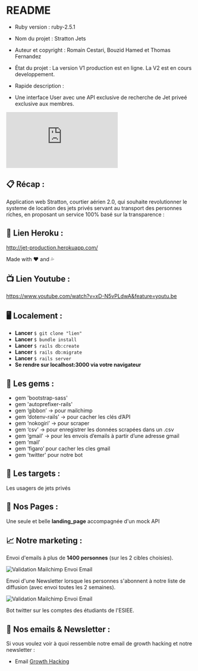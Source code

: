 # README

* Ruby version : ruby-2.5.1

* Nom du projet : Stratton Jets

* Auteur et copyright : Romain Cestari, Bouzid Hamed et Thomas Fernandez

* État du projet : La version V1 production est en ligne. La V2 est en cours developpement.

* Rapide description : 

* Une interface User avec une API exclusive de recherche de Jet priveé exclusive aux membres.




![bandeau esprit d'équipe](https://zupimages.net/viewer.php?id=18/37/id4e.png)

## 📋 Récap :

Application web Stratton, courtier aérien 2.0, qui souhaite revolutionner le systeme de location des jets privés servant au transport des personnes riches, en proposant un service 100% basé sur la transparence :


## 🚀 Lien Heroku :

http://jet-production.herokuapp.com/

Made with ❤️ and 💦

## 📺 Lien Youtube : 

https://www.youtube.com/watch?v=xD-N5vPLdwA&feature=youtu.be

## 🖥 Localement :

* **Lancer** `$ git clone "lien"`
* **Lancer** `$ bundle install`
* **Lancer** `$ rails db:create`
* **Lancer** `$ rails db:migrate`
* **Lancer** `$ rails server`
* **Se rendre sur localhost:3000 via votre navigateur**

## 💎 Les gems :

* gem 'bootstrap-sass'
* gem 'autoprefixer-rails'
* gem ‘gibbon’ → pour mailchimp
* gem ‘dotenv-rails’ → pour cacher les clés d’API
* gem ‘nokogiri’ → pour scraper
* gem ‘csv’ → pour enregistrer les données scrapées dans un .csv
* gem ‘gmail’ → pour les envois d’emails à partir d’une adresse gmail
* gem ‘mail’
* gem ‘figaro’ pour cacher les cles gmail
* gem 'twitter' pour notre bot

## 🎯 Les targets :

Les usagers de jets privés

## 📰 Nos Pages :

Une seule et belle **landing_page** accompagnée d'un mock API


## 📈 Notre marketing :

Envoi d'emails à plus de **1400 personnes** (sur les 2 cibles choisies).

![Validation Mailchimp Envoi Email](https://zupimages.net/up/18/33/kvpv.png)

Envoi d'une Newsletter lorsque les personnes s'abonnent à notre liste de diffusion (avec envoi toutes les 2 semaines).


![Validation Mailchimp Envoi Email](https://zupimages.net/up/18/33/1as6.png)

Bot twitter sur les comptes des étudiants de l'ESIEE.

## 💌 Nos emails & Newsletter :

Si vous voulez voir à quoi ressemble notre email de growth hacking et notre newsletter :
* Email [Growth Hacking](https://mailchi.mp/2e91ea6097eb/devenez-un-crack-en-hacking-9255)

